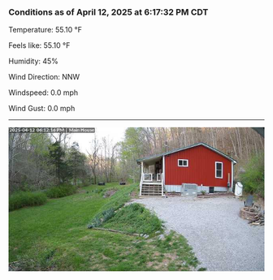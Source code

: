 ### Conditions as of April 12, 2025 at 6:17:32 PM CDT 

Temperature: 55.10 &deg;F

Feels like: 55.10 &deg;F

Humidity: 45%

Wind Direction: NNW

Windspeed: 0.0 mph

Wind Gust: 0.0 mph

---

<img src="./images/latest.jpeg"/>

